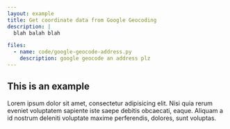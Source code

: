 ```yaml
---
layout: example
title: Get coordinate data from Google Geocoding
description: |
  blah balah blah

files:
  - name: code/google-geocode-address.py
    description: google geocode an address plz
---
```



## This is an example

Lorem ipsum dolor sit amet, consectetur adipisicing elit. Nisi quia rerum eveniet voluptatem sapiente iste saepe debitis obcaecati, eaque. Aliquam a id nostrum deleniti voluptate maxime perferendis, dolores, sunt voluptas.
